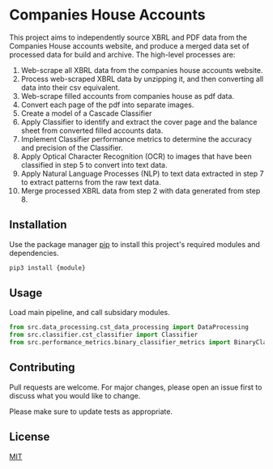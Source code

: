 # Companies House Accounts

This project aims to independently source XBRL and PDF data from the Companies House accounts website, and produce a merged data
set of processed data for build and archive. The high-level processes are:

1.	Web-scrape all XBRL data from the companies house accounts website. 
2.	Process web-scraped XBRL data by unzipping it, and then converting all data into their csv equivalent.
3.	Web-scrape filled accounts from companies house as pdf data.
4.	Convert each page of the pdf into separate images.
5.	Create a model of a Cascade Classifier 
6.	Apply Classifier to identify and extract the cover page and the balance sheet from converted filled accounts data.
7.	Implement Classifier performance metrics to determine the accuracy and precision of the Classifier.
8.	Apply Optical Character Recognition (OCR) to images that have been classified in step 5 to convert into text data.
9.	Apply Natural Language Processes (NLP) to text data extracted in step 7 to extract patterns from the raw text data.
10.	Merge processed XBRL data from step 2 with data generated from step 8.

## Installation

Use the package manager [pip](https://pip.pypa.io/en/stable/) to install this project's required modules and dependencies.

```bash
pip3 install {module}
```

## Usage

Load main pipeline, and call subsidary modules.

```python
from src.data_processing.cst_data_processing import DataProcessing
from src.classifier.cst_classifier import Classifier
from src.performance_metrics.binary_classifier_metrics import BinaryClassifierMetrics
```

## Contributing
Pull requests are welcome. For major changes, please open an issue first to discuss what you would like to change.

Please make sure to update tests as appropriate.

## License
[MIT](https://choosealicense.com/licenses/mit/)
